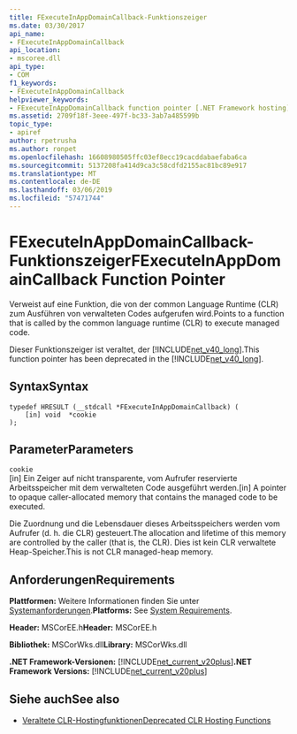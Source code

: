 ```yaml
---
title: FExecuteInAppDomainCallback-Funktionszeiger
ms.date: 03/30/2017
api_name:
- FExecuteInAppDomainCallback
api_location:
- mscoree.dll
api_type:
- COM
f1_keywords:
- FExecuteInAppDomainCallback
helpviewer_keywords:
- FExecuteInAppDomainCallback function pointer [.NET Framework hosting]
ms.assetid: 2709f18f-3eee-497f-bc33-3ab7a485599b
topic_type:
- apiref
author: rpetrusha
ms.author: ronpet
ms.openlocfilehash: 16608980505ffc03ef8ecc19cacddabaefaba6ca
ms.sourcegitcommit: 5137208fa414d9ca3c58cdfd2155ac81bc89e917
ms.translationtype: MT
ms.contentlocale: de-DE
ms.lasthandoff: 03/06/2019
ms.locfileid: "57471744"
---
```

# <a name="fexecuteinappdomaincallback-function-pointer"></a><span data-ttu-id="07362-102">FExecuteInAppDomainCallback-Funktionszeiger</span><span class="sxs-lookup"><span data-stu-id="07362-102">FExecuteInAppDomainCallback Function Pointer</span></span>
<span data-ttu-id="07362-103">Verweist auf eine Funktion, die von der common Language Runtime (CLR) zum Ausführen von verwalteten Codes aufgerufen wird.</span><span class="sxs-lookup"><span data-stu-id="07362-103">Points to a function that is called by the common language runtime (CLR) to execute managed code.</span></span>  
  
 <span data-ttu-id="07362-104">Dieser Funktionszeiger ist veraltet, der [!INCLUDE[net_v40_long](../../../../includes/net-v40-long-md.md)].</span><span class="sxs-lookup"><span data-stu-id="07362-104">This function pointer has been deprecated in the [!INCLUDE[net_v40_long](../../../../includes/net-v40-long-md.md)].</span></span>  
  
## <a name="syntax"></a><span data-ttu-id="07362-105">Syntax</span><span class="sxs-lookup"><span data-stu-id="07362-105">Syntax</span></span>  
  
```  
typedef HRESULT (__stdcall *FExecuteInAppDomainCallback) (  
    [in] void  *cookie  
);  
```  
  
## <a name="parameters"></a><span data-ttu-id="07362-106">Parameter</span><span class="sxs-lookup"><span data-stu-id="07362-106">Parameters</span></span>  
 `cookie`  
 <span data-ttu-id="07362-107">[in] Ein Zeiger auf nicht transparente, vom Aufrufer reservierte Arbeitsspeicher mit dem verwalteten Code ausgeführt werden.</span><span class="sxs-lookup"><span data-stu-id="07362-107">[in] A pointer to opaque caller-allocated memory that contains the managed code to be executed.</span></span>  
  
 <span data-ttu-id="07362-108">Die Zuordnung und die Lebensdauer dieses Arbeitsspeichers werden vom Aufrufer (d. h. die CLR) gesteuert.</span><span class="sxs-lookup"><span data-stu-id="07362-108">The allocation and lifetime of this memory are controlled by the caller (that is, the CLR).</span></span> <span data-ttu-id="07362-109">Dies ist kein CLR verwaltete Heap-Speicher.</span><span class="sxs-lookup"><span data-stu-id="07362-109">This is not CLR managed-heap memory.</span></span>  
  
## <a name="requirements"></a><span data-ttu-id="07362-110">Anforderungen</span><span class="sxs-lookup"><span data-stu-id="07362-110">Requirements</span></span>  
 <span data-ttu-id="07362-111">**Plattformen:** Weitere Informationen finden Sie unter [Systemanforderungen](../../../../docs/framework/get-started/system-requirements.md).</span><span class="sxs-lookup"><span data-stu-id="07362-111">**Platforms:** See [System Requirements](../../../../docs/framework/get-started/system-requirements.md).</span></span>  
  
 <span data-ttu-id="07362-112">**Header:** MSCorEE.h</span><span class="sxs-lookup"><span data-stu-id="07362-112">**Header:** MSCorEE.h</span></span>  
  
 <span data-ttu-id="07362-113">**Bibliothek:** MSCorWks.dll</span><span class="sxs-lookup"><span data-stu-id="07362-113">**Library:** MSCorWks.dll</span></span>  
  
 <span data-ttu-id="07362-114">**.NET Framework-Versionen:** [!INCLUDE[net_current_v20plus](../../../../includes/net-current-v20plus-md.md)]</span><span class="sxs-lookup"><span data-stu-id="07362-114">**.NET Framework Versions:** [!INCLUDE[net_current_v20plus](../../../../includes/net-current-v20plus-md.md)]</span></span>  
  
## <a name="see-also"></a><span data-ttu-id="07362-115">Siehe auch</span><span class="sxs-lookup"><span data-stu-id="07362-115">See also</span></span>
- [<span data-ttu-id="07362-116">Veraltete CLR-Hostingfunktionen</span><span class="sxs-lookup"><span data-stu-id="07362-116">Deprecated CLR Hosting Functions</span></span>](../../../../docs/framework/unmanaged-api/hosting/deprecated-clr-hosting-functions.md)

